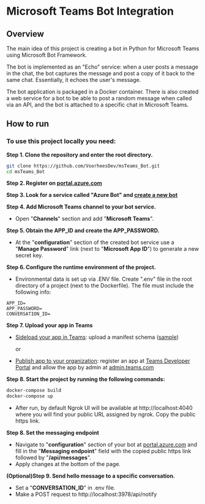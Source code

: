# Microsoft Teams Bot Integration

## Overview
<p align="justify">
The main idea of this project is creating a bot in Python for Microsoft Teams 
using Microsoft Bot Framework.

The bot is implemented as an "Echo" service: when a user posts a message 
in the chat, the bot captures the message and post a copy of it 
back to the same chat. Essentially, it echoes the user's message.

The bot application is packaged in a Docker container.
There is also created a web service for a bot to be able to post a random message 
when called via an API, and the bot is attached to a specific chat in Microsoft Teams.
</p>


## How to run
### To use this project locally you need:

**Step 1. Clone the repository and enter the root directory.**
```bash
git clone https://github.com/VoorheesDev/msTeams_Bot.git
cd msTeams_Bot
```

**Step 2. Register on [portal.azure.com](https://portal.azure.com/)**

**Step 3. Look for a service called "Azure Bot" and [create a new bot](https://portal.azure.com/#create/Microsoft.AzureBot)**

**Step 4. Add Microsoft Teams channel to your bot service.**

+ Open "**Channels**" section and add "**Microsoft Teams**".

**Step 5. Obtain the APP_ID and create the APP_PASSWORD.**

+ At the "**configuration**" section of the created bot service 
use a "**Manage Password**" link (next to "**Microsoft App ID**") to generate
a new secret key.

**Step 6. Configure the runtime environment of the project.**

+ Environmental data is set up via .ENV file. Create ".env" file in the root 
directory of a project (next to the Dockerfile). 
The file must include the following info:

```env
APP_ID=
APP_PASSWORD=
CONVERSATION_ID=
```

**Step 7. Upload your app in Teams**
+ [Sideload your app in Teams](https://learn.microsoft.com/en-us/microsoftteams/platform/concepts/deploy-and-publish/apps-upload): upload a manifest schema ([sample](https://learn.microsoft.com/en-us/microsoftteams/platform/resources/schema/manifest-schema#sample-app-manifest))

    or

+ [Publish app to your organization](https://learn.microsoft.com/en-us/MicrosoftTeams/manage-apps?toc=%2Fmicrosoftteams%2Fplatform%2Ftoc.json&bc=%2Fmicrosoftteams%2Fbreadcrumb%2Ftoc.json): 
register an app at [Teams Developer Portal](https://dev.teams.microsoft.com) 
and allow the app by admin at [admin.teams.com](https://admin.teams.microsoft.com/policies/manage-apps)

**Step 8. Start the project by running the following commands:**

```bash
docker-compose build
docker-compose up
```

+ After run, by default Ngrok UI will be available at 
http://localhost:4040 where you will find your public URL 
assigned by ngrok. Copy the public https link.

**Step 8. Set the messaging endpoint**

+ Navigate to "**configuration**" section of your bot at [portal.azure.com](https://portal.azure.com/) 
and fill in the "**Messaging endpoint**" field with the copied 
public https link followed by "**/api/messages**".
+ Apply changes at the bottom of the page.


**(Optional)Step 9. Send hello message to a specific conversation.**

+ Set a "**CONVERSATION_ID**" in .env file.
+ Make a POST request to http://localhost:3978/api/notify

